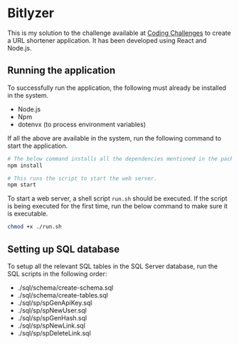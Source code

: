 # Bitlyzer

This is my solution to the challenge available at [Coding Challenges](https://codingchallenges.fyi/challenges/challenge-url-shortener) to create a URL shortener application. It has been developed using React and Node.js.

## Running the application

To successfully run the application, the following must already be installed in the system.

- Node.js
- Npm
- dotenvx (to process environment variables)

If all the above are available in the system, run the following command to start the application.

```bash
# The below command installs all the dependencies mentioned in the package.json file.
npm install

# This runs the script to start the web server.
npm start
```

To start a web server, a shell script `run.sh` should be executed. If the script is being executed for the first time, run the below command to make sure it is executable.

```bash
chmod +x ./run.sh
```

## Setting up SQL database

To setup all the relevant SQL tables in the SQL Server database, run the SQL scripts in the following order:

- ./sql/schema/create-schema.sql
- ./sql/schema/create-tables.sql
- ./sql/sp/spGenApiKey.sql
- ./sql/sp/spNewUser.sql
- ./sql/sp/spGenHash.sql
- ./sql/sp/spNewLink.sql
- ./sql/sp/spDeleteLink.sql
